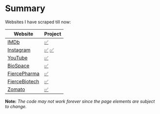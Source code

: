 # Summary

Websites I have scraped till now:

Website                                                                                           |  Project
-----------------                                                                                 |--------------------------------------------------------------------------
[IMDb](https://www.imdb.com/)    |  [✅](https://github.com/AparGarg99/Data_Harvesting_with_Python/tree/master/Bipolar%20Factory%20internship%20assignment)
[Instagram](https://www.instagram.com/) | [✅](https://github.com/AparGarg99/Data_Harvesting_with_Python/tree/master/Creator%20details%20for%20onboarding%20and%20outreach) [✅](https://github.com/AparGarg99/Data_Harvesting_with_Python/tree/master/Scraping%20Instagram%20for%20Visual%20Media)
[YouTube](https://www.youtube.com/) | [✅](https://github.com/AparGarg99/Data_Harvesting_with_Python/tree/master/Creator%20details%20for%20onboarding%20and%20outreach)
[BioSpace](https://www.biospace.com/) | [✅](https://github.com/AparGarg99/Data_Harvesting_with_Python/tree/master/LifeSciences)
[FiercePharma](https://www.fiercepharma.com/) | [✅](https://github.com/AparGarg99/Data_Harvesting_with_Python/tree/master/LifeSciences)
[FierceBiotech](https://www.fiercebiotech.com/) | [✅](https://github.com/AparGarg99/Data_Harvesting_with_Python/tree/master/LifeSciences)
[Zomato](https://www.zomato.com/) | [✅](https://github.com/AparGarg99/Data_Harvesting_with_Python/tree/master/Zomato)

**Note:** *The code may not work forever since the page elements are subject to change.*
